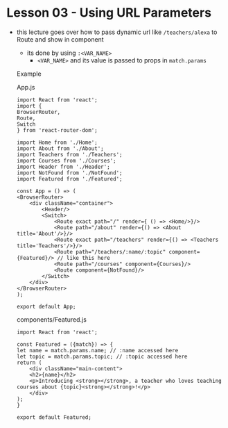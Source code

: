 # Lesson 03 - Using URL Parameters

- this lecture goes over how to pass dynamic url like `/teachers/alexa` to Route and show in component

    - its done by using `:<VAR_NAME>`
        - `<VAR_NAME>` and its value is passed to props in `match.params`

    Example

    App.js
    ```
    import React from 'react';
    import {
    BrowserRouter,
    Route,
    Switch
    } from 'react-router-dom';

    import Home from './Home';
    import About from './About';
    import Teachers from './Teachers';
    import Courses from './Courses';
    import Header from './Header';
    import NotFound from './NotFound';
    import Featured from './Featured';

    const App = () => (
    <BrowserRouter>
        <div className="container">
            <Header/>
            <Switch>
                <Route exact path="/" render={ () => <Home/>}/>
                <Route path="/about" render={() => <About title='About'/>}/>
                <Route exact path="/teachers" render={() => <Teachers title='Teachers'/>}/>
                <Route path="/teachers/:name/:topic" component={Featured}/> // like this here
                <Route path="/courses" component={Courses}/>
                <Route component={NotFound}/>
            </Switch>
        </div>
    </BrowserRouter>
    );

    export default App;
    ```

    components/Featured.js
    ```
    import React from 'react';

    const Featured = ({match}) => {
    let name = match.params.name; // :name accessed here
    let topic = match.params.topic; // :topic accessed here
    return (
        <div className="main-content">
        <h2>{name}</h2>
        <p>Introducing <strong></strong>, a teacher who loves teaching courses about {topic}<strong></strong>!</p>
        </div>
    );
    }

    export default Featured;
    ```